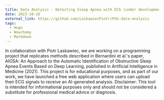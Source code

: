```yaml
---
title: Data Analysis - Detecting Sleep Apnea with ECG (under development)
date: 2023-10-26
external_link: https://github.com/LaskawiecPiotr/PSG-data-analysis
tags:
  - Hugo
  - Wowchemy
  - Markdown
---
```


In collaboration with Piotr Laskawiec, we are working on a programming project that replicates methods described in Bernardini et al.'s paper, AIOSA: An Approach to the Automatic Identification of Obstructive Sleep Apnea Events Based on Deep Learning, published in Artificial Intelligence in Medicine (2021). This project is for educational purposes, and as part of our work, we have launched a free web application where users can upload their ECG signals to receive an AI-generated analysis. Disclaimer: This tool is intended for informational purposes only and should not be considered a substitute for professional medical advice or diagnosis.

<!--more-->

